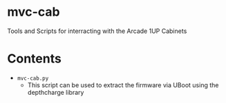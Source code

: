 # mvc-cab

Tools and Scripts for interracting with the Arcade 1UP Cabinets

# Contents

- ```mvc-cab.py```
  - This script can be used to extract the firmware via UBoot using the depthcharge library
